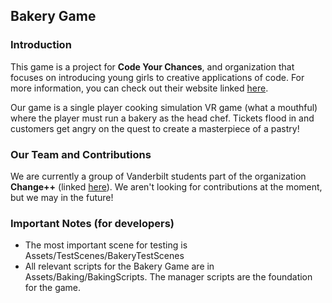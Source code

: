 ## Bakery Game
### Introduction
This game is a project for **Code Your Chances**, and organization that focuses on introducing young girls to creative applications of code. For more information, you can check out their website linked [here](https://www.codeyourchances.com).

Our game is a single player cooking simulation VR game (what a mouthful) where the player must run a bakery as the head chef. Tickets flood in and customers get angry on the quest to create a masterpiece of a pastry!

### Our Team and Contributions
We are currently a group of Vanderbilt students part of the organization **Change++** (linked [here](https://www.changeplusplus.org)). We aren't looking for contributions at the moment, but we may in the future!

### Important Notes (for developers)
- The most important scene for testing is Assets/TestScenes/BakeryTestScenes
- All relevant scripts for the Bakery Game are in Assets/Baking/BakingScripts. The manager scripts are the foundation for the game.